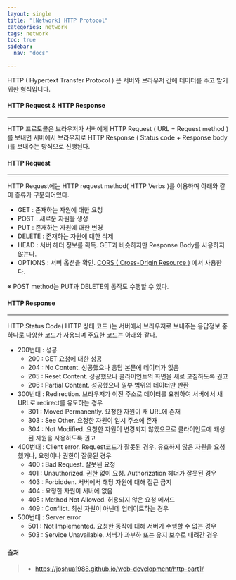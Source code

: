 ```yaml
---
layout: single
title: "[Network] HTTP Protocol"
categories: network
tags: network
toc: true
sidebar:
  nav: "docs"

---
```


HTTP ( Hypertext Transfer Protocol ) 은 서버와 브라우저 간에 데이터를 주고 받기 위한 형식입니다.



#### HTTP Request & HTTP Response

---

HTTP 프로토콜은 브라우저가 서버에게 HTTP Request ( URL + Request method )를 보내면 서버에서 브라우저로 HTTP Response ( Status code + Response body )를 보내주는 방식으로 진행된다.



#### HTTP Request

---

HTTP Request에는 HTTP request method( HTTP Verbs )를 이용하며 아래와 같이 종류가 구분되어있다.

- GET : 존재하는 자원에 대한 요청
- POST : 새로운 자원을 생성
- PUT : 존재하는 자원에 대한 변경
- DELETE : 존재하는 자원에 대한 삭제
- HEAD : 서버 헤더 정보를 획득. GET과 비슷하지만 Response Body를 사용하지않는다.
- OPTIONS : 서버 옵션을 확인. [CORS ( Cross-Origin Resource )](https://developer.mozilla.org/en-US/docs/Web/HTTP/CORS) 에서 사용한다.

※ POST method는 PUT과 DELETE의 동작도 수행할 수 있다.



#### HTTP Response

---

HTTP Status Code( HTTP 상태 코드 )는 서버에서 브라우저로 보내주는 응답정보 중 하나로 다양한 코드가 사용되며 주요한 코드는 아래와 같다.

- 200번대 : 성공
  - 200 : GET 요청에 대한 성공
  - 204 : No Content. 성공했으나 응답 본문에 데이터가 없음
  - 205 : Reset Content. 성공했으나 클라이언트의 화면을 새로 고침하도록 권고
  - 206 : Partial Content. 성공했으나 일부 범위의 데이터만 반환
- 300번대 : Redirection. 브라우저가 이전 주소로 데이터를 요청하여 서버에서 새 URL로 redirect를 유도하는 경우
  - 301 : Moved Permanently. 요청한 자원이 새 URL에 존재
  - 303 : See Other. 요청한 자원이 임시 주소에 존재
  - 304 : Not Modified. 요청한 자원이 변경되지 않았으므로 클라이언트에 캐싱된 자원을 사용하도록 권고
- 400번대 : Client error. Request코드가 잘못된 경우. 유효하지 않은 자원을 요청했거나, 요청이나 권한이 잘못된 경우
  - 400 : Bad Request. 잘못된 요청
  - 401 : Unauthorized. 권한 없이 요청. Authorization 헤더가 잘못된 경우
  - 403 : Forbidden. 서버에서 해당 자원에 대해 접근 금지
  - 404 : 요청한 자원이 서버에 없음
  - 405 : Method Not Allowed. 허용되지 않은 요청 메서드
  - 409 : Conflict. 최신 자원이 아닌데 업데이트하는 경우
- 500번대 : Server error
  - 501 : Not Implemented. 요청한 동작에 대해 서버가 수행할 수 없는 경우
  - 503 : Service Unavailable. 서버가 과부하 또는 유지 보수로 내려간 경우



#### 출처

> - https://joshua1988.github.io/web-development/http-part1/